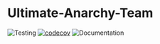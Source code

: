 # Ultimate-Anarchy-Team

![Testing](https://github.com/Ultimate-Anarchy-Team/COSC345.2/workflows/Testing/badge.svg)
[![codecov](https://codecov.io/gh/kea5555/Ultimate-Anarchy-Team/branch/master/graph/badge.svg)](https://codecov.io/gh/kea5555/Ultimate-Anarchy-Team)
![Documentation](https://github.com/Ultimate-Anarchy-Team/COSC345.2/workflows/Documentation/badge.svg)

